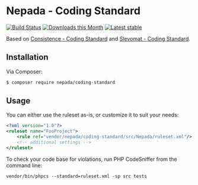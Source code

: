 Nepada - Coding Standard
========================

[![Build Status](https://travis-ci.org/nepada/coding-standard.svg?branch=master)](https://travis-ci.org/nepada/coding-standard)
[![Downloads this Month](https://img.shields.io/packagist/dm/nepada/coding-standard.svg)](https://packagist.org/packages/nepada/coding-standard)
[![Latest stable](https://img.shields.io/packagist/v/nepada/coding-standard.svg)](https://packagist.org/packages/nepada/coding-standard)

Based on [Consistence - Coding Standard](https://github.com/consistence/coding-standard) and [Slevomat - Coding Standard](https://github.com/slevomat/coding-standard).


Installation
------------

Via Composer:

```sh
$ composer require nepada/coding-standard
```


Usage
-----

You can either use the ruleset as-is, or customize it to suit your needs:

```xml
<?xml version="1.0"?>
<ruleset name="FooProject">
	<rule ref="vendor/nepada/coding-standard/src/Nepada/ruleset.xml"/>
	<!-- additional settings -->
</ruleset>
```

To check your code base for violations, run PHP CodeSniffer from the command line:

```
vendor/bin/phpcs --standard=ruleset.xml -sp src tests
```

